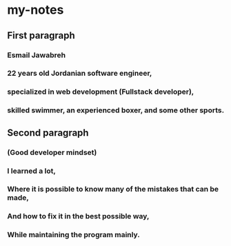 # my-notes


## First paragraph 

### Esmail Jawabreh
### 22 years old Jordanian software engineer,
### specialized in web development (Fullstack developer),
### skilled swimmer, an experienced boxer, and some other sports. 



## Second paragraph

### (Good developer mindset)
### I learned a lot,
### Where it is possible to know many of the mistakes that can be made,
### And how to fix it in the best possible way,
### While maintaining the program mainly.


